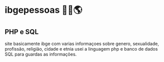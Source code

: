 
# ibgepessoas 👨🏻🌎

## PHP e SQL

site basicamente ibge com varias informaçoes sobre genero, sexualidade, profissão, religião, cidade e etnia
usei a linguagem php e banco de dados SQL para guardas as informações.


